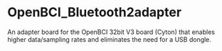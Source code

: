 # OpenBCI_Bluetooth2adapter
An adapter board for the OpenBCI 32bit V3 board (Cyton) that enables higher data/sampling rates and eliminates the need for a USB dongle.
